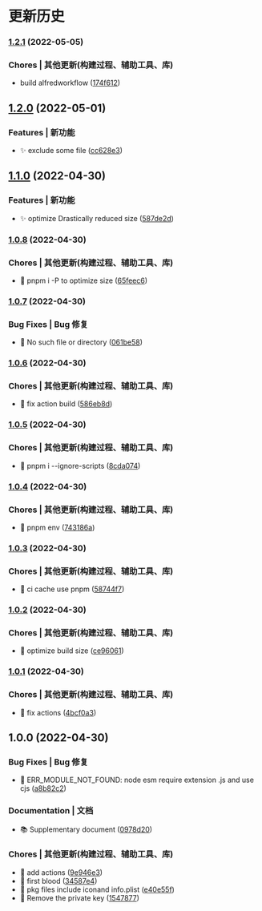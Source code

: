 # 更新历史 


### [1.2.1](https://github.com/daolou/alfred-adcode/compare/v1.2.0...v1.2.1) (2022-05-05)


### Chores | 其他更新(构建过程、辅助工具、库)

* build alfredworkflow ([174f612](https://github.com/daolou/alfred-adcode/commit/174f612be81a73a7b5183e070e639b4e7913b3ab))

## [1.2.0](https://github.com/daolou/alfred-adcode/compare/v1.1.0...v1.2.0) (2022-05-01)


### Features | 新功能

* ✨ exclude some file ([cc628e3](https://github.com/daolou/alfred-adcode/commit/cc628e3897ac4ebd471fdc1e606d077accdfeac3))

## [1.1.0](https://github.com/daolou/alfred-adcode/compare/v1.0.8...v1.1.0) (2022-04-30)


### Features | 新功能

* ✨ optimize Drastically reduced size ([587de2d](https://github.com/daolou/alfred-adcode/commit/587de2dd27699e44e3186359a448c26239f00b7e))

### [1.0.8](https://github.com/daolou/alfred-adcode/compare/v1.0.7...v1.0.8) (2022-04-30)


### Chores | 其他更新(构建过程、辅助工具、库)

* 🔧 pnpm i -P to optimize size ([65feec6](https://github.com/daolou/alfred-adcode/commit/65feec67db3fd89e70547d2f84c99bef65b5ad03))

### [1.0.7](https://github.com/daolou/alfred-adcode/compare/v1.0.6...v1.0.7) (2022-04-30)


### Bug Fixes | Bug 修复

* 🐛 No such file or directory ([061be58](https://github.com/daolou/alfred-adcode/commit/061be5805c059c7238f7f56042e8809164675b83))

### [1.0.6](https://github.com/daolou/alfred-adcode/compare/v1.0.5...v1.0.6) (2022-04-30)


### Chores | 其他更新(构建过程、辅助工具、库)

* 🔧 fix action build ([586eb8d](https://github.com/daolou/alfred-adcode/commit/586eb8deff7d7127372d2d2476ee1f197347258c))

### [1.0.5](https://github.com/daolou/alfred-adcode/compare/v1.0.4...v1.0.5) (2022-04-30)


### Chores | 其他更新(构建过程、辅助工具、库)

* 🔧 pnpm i --ignore-scripts ([8cda074](https://github.com/daolou/alfred-adcode/commit/8cda074f80bff53d9d8111f5709970b5c9edda86))

### [1.0.4](https://github.com/daolou/alfred-adcode/compare/v1.0.3...v1.0.4) (2022-04-30)


### Chores | 其他更新(构建过程、辅助工具、库)

* 🔧 pnpm env ([743186a](https://github.com/daolou/alfred-adcode/commit/743186a7c1f9a7fb1d2e42b29a7a716b8abc9d4e))

### [1.0.3](https://github.com/daolou/alfred-adcode/compare/v1.0.2...v1.0.3) (2022-04-30)


### Chores | 其他更新(构建过程、辅助工具、库)

* 🔧 ci cache use pnpm ([58744f7](https://github.com/daolou/alfred-adcode/commit/58744f76b047f178259323ee325d7c3797eec857))

### [1.0.2](https://github.com/daolou/alfred-adcode/compare/v1.0.1...v1.0.2) (2022-04-30)


### Chores | 其他更新(构建过程、辅助工具、库)

* 🔧 optimize build size ([ce96061](https://github.com/daolou/alfred-adcode/commit/ce960610f2092226f21e6bb8bf9e6d0aa2048597))

### [1.0.1](https://github.com/daolou/alfred-adcode/compare/v1.0.0...v1.0.1) (2022-04-30)


### Chores | 其他更新(构建过程、辅助工具、库)

* 🔧 fix actions ([4bcf0a3](https://github.com/daolou/alfred-adcode/commit/4bcf0a3d348e7cf1f63d5e26ed4b550811c0f87b))

## 1.0.0 (2022-04-30)


### Bug Fixes | Bug 修复

* 🐛 ERR_MODULE_NOT_FOUND: node esm require extension .js and use cjs ([a8b82c2](https://github.com/daolou/alfred-adcode/commit/a8b82c23daa195a5004752dd97d6d38bad93b908))


### Documentation | 文档

* 📚️ Supplementary document ([0978d20](https://github.com/daolou/alfred-adcode/commit/0978d208616ef11138a08513e26ff3413a7b4fa1))


### Chores | 其他更新(构建过程、辅助工具、库)

* 🔧 add actions ([9e946e3](https://github.com/daolou/alfred-adcode/commit/9e946e3ea92af6a1f86b15dbca69ccd7fb405c9f))
* 🔧 first blood ([34587e4](https://github.com/daolou/alfred-adcode/commit/34587e490f89cb8550ef69ebeb7591d9dd176ba1))
* 🔧 pkg files include iconand info.plist ([e40e55f](https://github.com/daolou/alfred-adcode/commit/e40e55fe3af420986fa4e5aa83d81fcd44b69f40))
* 🔧 Remove the private key ([1547877](https://github.com/daolou/alfred-adcode/commit/154787768035fc5672666e47075fef00b8cca647))
